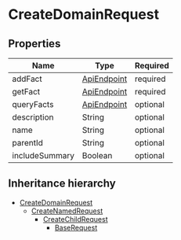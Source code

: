 

# CreateDomainRequest

## Properties

Name | Type | Required
-------- | -------- | --------
addFact | [ApiEndpoint](ApiEndpoint.md) | required
getFact | [ApiEndpoint](ApiEndpoint.md) | required
queryFacts | [ApiEndpoint](ApiEndpoint.md) | optional
description | String | optional
name | String | optional
parentId | String | optional
includeSummary | Boolean | optional




## Inheritance hierarchy


* [CreateDomainRequest](CreateDomainRequest.md)
    * [CreateNamedRequest](CreateNamedRequest.md)
        * [CreateChildRequest](CreateChildRequest.md)
            * [BaseRequest](BaseRequest.md)
